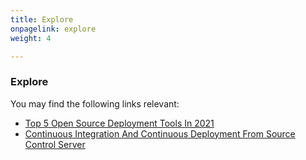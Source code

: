 ```yaml
---
title: Explore
onpagelink: explore
weight: 4

---
```


### **Explore**

You may find the following links relevant:

- [Top 5 Open Source Deployment Tools In 2021](https://blog.containerize.com/2021/03/12/top-5-open-source-deployment-tools-in-the-year-2021/)
- [Continuous Integration And Continuous Deployment From Source Control Server](https://blog.containerize.com/2021/02/22/automate-software-deployment-process-with-jenkins-and-github/)
 
